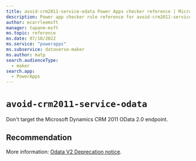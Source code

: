 ```yaml
---
title: avoid-crm2011-service-odata Power Apps checker reference | Microsoft Docs
description: Power app checker rule reference for avoid-crm2011-service-odata.
author: ecarrleemsft
manager: tapanm-msft
ms.topic: reference
ms.date: 07/18/2022
ms.service: "powerapps"
ms.subservice: dataverse-maker
ms.author: matp
search.audienceType: 
  - maker
search.app: 
  - PowerApps
---
```

# `avoid-crm2011-service-odata`

Don't target the Microsoft Dynamics CRM 2011 OData 2.0 endpoint.

## Recommendation

More information: [Odata V2 Deprecation notice](/powerapps/developer/model-driven-apps/best-practices/business-logic/do-not-use-odata-v2-endpoint). 
